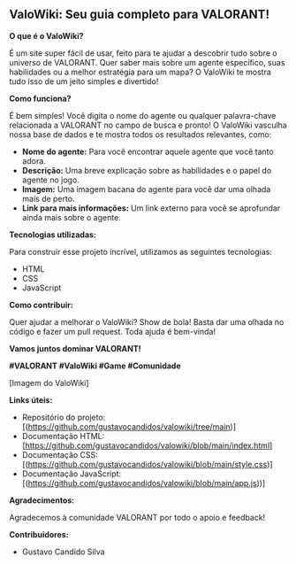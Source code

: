 ## ValoWiki: Seu guia completo para VALORANT!

**O que é o ValoWiki?**

É um site super fácil de usar, feito para te ajudar a descobrir tudo sobre o universo de VALORANT. Quer saber mais sobre um agente específico, suas habilidades ou a melhor estratégia para um mapa? O ValoWiki te mostra tudo isso de um jeito simples e divertido!

**Como funciona?**

É bem simples! Você digita o nome do agente ou qualquer palavra-chave relacionada a VALORANT no campo de busca e pronto! O ValoWiki vasculha nossa base de dados e te mostra todos os resultados relevantes, como:

* **Nome do agente:** Para você encontrar aquele agente que você tanto adora.
* **Descrição:** Uma breve explicação sobre as habilidades e o papel do agente no jogo.
* **Imagem:** Uma imagem bacana do agente para você dar uma olhada mais de perto.
* **Link para mais informações:** Um link externo para você se aprofundar ainda mais sobre o agente.

**Tecnologias utilizadas:**

Para construir esse projeto incrível, utilizamos as seguintes tecnologias:

* HTML
* CSS
* JavaScript

**Como contribuir:**

Quer ajudar a melhorar o ValoWiki? Show de bola! Basta dar uma olhada no código e fazer um pull request. Toda ajuda é bem-vinda!

**Vamos juntos dominar VALORANT!**

**#VALORANT #ValoWiki #Game #Comunidade**

[Imagem do ValoWiki]

**Links úteis:**

* Repositório do projeto: [(https://github.com/gustavocandidos/valowiki/tree/main)]
* Documentação HTML: [https://github.com/gustavocandidos/valowiki/blob/main/index.html]
* Documentação CSS: [(https://github.com/gustavocandidos/valowiki/blob/main/style.css)]
* Documentação JavaScript: [(https://github.com/gustavocandidos/valowiki/blob/main/app.js))]

**Agradecimentos:**

Agradecemos à comunidade VALORANT por todo o apoio e feedback!

**Contribuidores:**

* Gustavo Candido Silva
